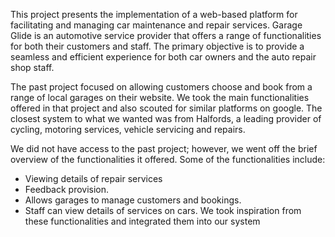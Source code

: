 This project presents the implementation of a web-based platform for facilitating and managing car maintenance and repair services. 
Garage Glide is an automotive service provider that offers a range of functionalities for both their customers and staff. 
The primary objective is to provide a seamless and efficient experience for both car owners and the auto repair shop staff. 

The past project focused on allowing customers choose and book from a range of local garages on their website. 
We took the main functionalities offered in that project and also scouted for similar platforms on google. 
The closest system to what we wanted was from Halfords, a leading provider of cycling, motoring services, 
vehicle servicing and repairs. 

We did not have access to the past project; however, we went off the brief overview of the functionalities it offered. 
Some of the functionalities include: 
* Viewing details of repair services
* Feedback provision.
* Allows garages to manage customers and bookings.
* Staff can view details of services on cars.
We took inspiration from these functionalities and integrated them into our system

